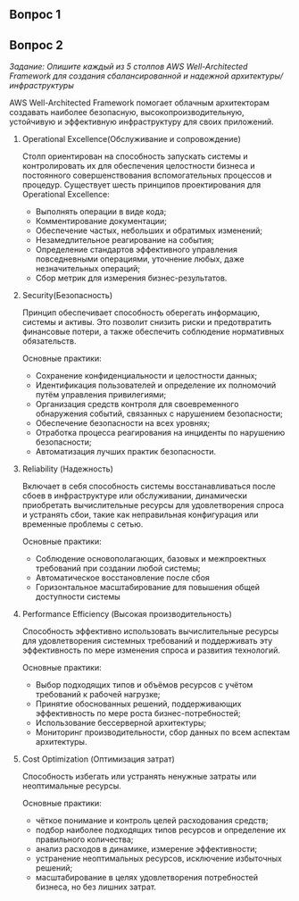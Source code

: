 ## Вопрос 1


## Вопрос 2
*Задание: Опишите каждый из 5 столпов AWS Well-Architected Framework для создания сбалансированной и надежной архитектуры/инфраструктуры*

AWS Well-Architected Framework помогает облачным архитекторам создавать наиболее безопасную, высокопроизводительную, устойчивую и эффективную инфраструктуру для своих приложений.

1) Operational Excellence(Обслуживание и сопровождение)
   
   Столп ориентирован на способность запускать системы и контролировать их для обеспечения целостности бизнеса и постоянного совершенствования вспомогательных процессов и процедур.
   Существует шесть принципов проектирования для Operational Excellence:
   + Выполнять операции в виде кода;
   + Комментирование документации;
   + Обеспечение частых, небольших и обратимых изменений;
   + Незамедлительное реагирование на события;
   + Определение стандартов эффективного управления повседневными операциями, уточнение любых, даже незначительных операций;
   + Сбор метрик для измерения бизнес-результатов.

2) Security(Безопасность)
   
   Принцип обеспечивает способность оберегать информацию, системы и активы. Это позволит снизить риски и предотвратить финансовые потери, а также обеспечить соблюдение нормативных обязательств.

   Основные практики:
   + Сохранение конфиденциальности и целостности данных;
   + Идентификация пользователей и определение их полномочий путём управления привилегиями;
   + Организация средств контроля для своевременного обнаружения событий, связанных с нарушением безопасности;
   + Обеспечение безопасности на всех уровнях;
   + Отработка процесса реагирования на инциденты по нарушению безопасности;
   + Автоматизация лучших практик безопасности.

3) Reliability (Надежность)

   Включает в себя способность системы восстанавливаться после сбоев в инфраструктуре или обслуживании, динамически приобретать вычислительные ресурсы для удовлетворения спроса и устранять сбои, такие как неправильная конфигурация или временные проблемы с сетью.

   Основные практики:
   + Соблюдение основополагающих, базовых и межпроектных требований при создании любой системы;
   + Автоматическое восстановление после сбоя
   + Горизонтальное масштабирование для повышения общей доступности системы

4) Performance Efficiency (Высокая производительность)

   Способность эффективно использовать вычислительные ресурсы для удовлетворения системных требований и поддерживать эту эффективность по мере изменения спроса и развития технологий.

   Основные практики:
   + Выбор подходящих типов и объёмов ресурсов с учётом требований к рабочей нагрузке;
   + Принятие обоснованных решений, поддерживающих эффективность по мере роста бизнес-потребностей;
   + Использование бессерверной архитектуры;
   + Мониторинг производительности, сбор данных по всем аспектам архитектуры.

5) Cost Optimization (Оптимизация затрат)

   Способность избегать или устранять ненужные затраты или неоптимальные ресурсы.

   Основные практики:
   + чёткое понимание и контроль целей расходования средств;
   + подбор наиболее подходящих типов ресурсов и определение их правильного количества;
   + анализ расходов в динамике, измерение эффективности;
   + устранение неоптимальных ресурсов, исключение избыточных решений;
   + масштабирование в целях удовлетворения потребностей бизнеса, но без лишних затрат.
